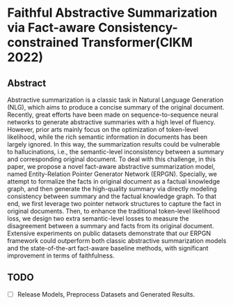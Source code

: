 # Faithful Abstractive Summarization via Fact-aware Consistency-constrained Transformer(CIKM 2022)

## Abstract
Abstractive summarization is a classic task in Natural Language Generation (NLG), which aims to produce a concise summary of the original document. Recently, great efforts have been made on sequence-to-sequence neural networks to generate abstractive summaries with a high level of fluency. However, prior arts mainly focus on the optimization of token-level likelihood, while the rich semantic information in documents has been largely ignored. In this way, the summarization results could be vulnerable to hallucinations, i.e., the semantic-level inconsistency between a summary and corresponding original document. To deal with this challenge, in this paper, we propose a novel fact-aware abstractive summarization model, named Entity-Relation Pointer Generator Network (ERPGN). Specially, we attempt to formalize the facts in original document as a factual knowledge graph, and then generate the high-quality summary via directly modeling consistency between summary and the factual knowledge graph. To that end, we first leverage two pointer network structures to capture the fact in original documents. Then, to enhance the traditional token-level likelihood loss, we design two extra semantic-level losses to measure the disagreement between a summary and facts from its original document. Extensive experiments on public datasets demonstrate that our ERPGN framework could outperform both classic abstractive summarization models and the state-of-the-art fact-aware baseline methods, with significant improvement in terms of faithfulness.

## TODO
- [ ] Release Models, Preprocess Datasets and Generated Results.

